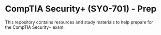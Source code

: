# CompTIA Security+ (SY0-701) - Prep
This repository contains resources and study materials to help prepare for the CompTIA Security+ exam.
